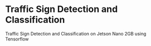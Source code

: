 # Traffic Sign Detection and Classification
Traffic Sign Detection and Classification on Jetson Nano 2GB using Tensorflow
